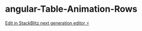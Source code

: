 # angular-Table-Animation-Rows

[Edit in StackBlitz next generation editor ⚡️](https://stackblitz.com/~/github.com/SalvatorePappagallo/angular-Table-Animation-Rows)